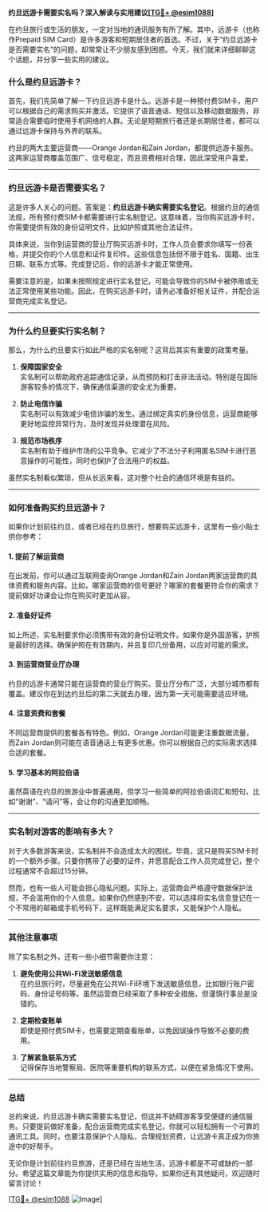 **约旦远游卡需要实名吗？深入解读与实用建议[[TG💪+ @esim1088](https://t.me/s/esim1088)]**

在约旦旅行或生活的朋友，一定对当地的通讯服务有所了解。其中，远游卡（也称作Prepaid SIM Card）是许多游客和短期居住者的首选。不过，关于“约旦远游卡是否需要实名”的问题，却常常让不少朋友感到困惑。今天，我们就来详细聊聊这个话题，并分享一些实用的建议。

### **什么是约旦远游卡？**

首先，我们先简单了解一下约旦远游卡是什么。远游卡是一种预付费SIM卡，用户可以根据自己的需求购买并激活。它提供了语音通话、短信以及移动数据服务，非常适合需要临时使用手机网络的人群。无论是短期旅行者还是长期居住者，都可以通过远游卡保持与外界的联系。

约旦的两大主要运营商——Orange Jordan和Zain Jordan，都提供远游卡服务。这两家运营商覆盖范围广、信号稳定，而且资费相对合理，因此深受用户喜爱。

---

### **约旦远游卡是否需要实名？**

这是许多人关心的问题。答案是：**约旦远游卡确实需要实名登记**。根据约旦的通信法规，所有预付费SIM卡都需要进行实名制登记。这意味着，当你购买远游卡时，你需要提供有效的身份证明文件，比如护照或其他合法证件。

具体来说，当你到运营商的营业厅购买远游卡时，工作人员会要求你填写一份表格，并提交你的个人信息和证件复印件。这些信息包括但不限于姓名、国籍、出生日期、联系方式等。完成登记后，你的远游卡才能正常使用。

需要注意的是，如果未按照规定进行实名登记，可能会导致你的SIM卡被停用或无法正常使用某些功能。因此，在购买远游卡时，请务必准备好相关证件，并配合运营商完成实名登记。

---

### **为什么约旦要实行实名制？**

那么，为什么约旦要实行如此严格的实名制呢？这背后其实有重要的政策考量。

1. **保障国家安全**  
   实名制可以帮助政府追踪通信记录，从而预防和打击非法活动。特别是在国际游客较多的情况下，确保通信渠道的安全尤为重要。

2. **防止电信诈骗**  
   实名制可以有效减少电信诈骗的发生。通过绑定真实的身份信息，运营商能够更好地监控异常行为，及时发现并处理潜在风险。

3. **规范市场秩序**  
   实名制有助于维护市场的公平竞争。它减少了不法分子利用匿名SIM卡进行恶意操作的可能性，同时也保护了合法用户的权益。

虽然实名制看似繁琐，但从长远来看，这对整个社会的通信环境是有益的。

---

### **如何准备购买约旦远游卡？**

如果你计划前往约旦，或者已经在约旦旅行，想要购买远游卡，这里有一些小贴士供你参考：

#### **1. 提前了解运营商**
在出发前，你可以通过互联网查询Orange Jordan和Zain Jordan两家运营商的具体资费和服务内容。比如，哪家运营商的信号更好？哪家的套餐更符合你的需求？提前做好功课会让你在购买时更加从容。

#### **2. 准备好证件**
如上所述，实名制要求你必须携带有效的身份证明文件。如果你是外国游客，护照是最好的选择。确保护照在有效期内，并且复印几份备用，以应对可能的需求。

#### **3. 到运营商营业厅办理**
约旦的远游卡通常只能在运营商的营业厅购买。营业厅分布广泛，大部分城市都有覆盖。建议你在到达约旦后的第二天就去办理，因为第一天可能需要适应环境。

#### **4. 注意资费和套餐**
不同运营商提供的套餐各有特色。例如，Orange Jordan可能更注重数据流量，而Zain Jordan则可能在语音通话上有更多优惠。你可以根据自己的实际需求选择合适的套餐。

#### **5. 学习基本的阿拉伯语**
虽然英语在约旦的旅游业中普遍通用，但学习一些简单的阿拉伯语词汇和短句，比如“谢谢”、“请问”等，会让你的沟通更加顺畅。

---

### **实名制对游客的影响有多大？**

对于大多数游客来说，实名制并不会造成太大的困扰。毕竟，这只是购买SIM卡时的一个额外步骤。只要你携带了必要的证件，并愿意配合工作人员完成登记，整个过程通常不会超过15分钟。

然而，也有一些人可能会担心隐私问题。实际上，运营商会严格遵守数据保护法规，不会滥用你的个人信息。如果你仍然感到不安，可以选择将实名信息登记在一个不常用的邮箱或手机号码下，这样既能满足实名要求，又能保护个人隐私。

---

### **其他注意事项**

除了实名制之外，还有一些小细节需要你注意：

1. **避免使用公共Wi-Fi发送敏感信息**  
   在约旦旅行时，尽量避免在公共Wi-Fi环境下发送敏感信息，比如银行账户密码、身份证号码等。虽然运营商已经采取了多种安全措施，但谨慎行事总是没错的。

2. **定期检查账单**  
   即使是预付费SIM卡，也需要定期查看账单，以免因误操作导致不必要的费用。

3. **了解紧急联系方式**  
   记得保存当地警察局、医院等重要机构的联系方式，以便在紧急情况下使用。

---

### **总结**

总的来说，约旦远游卡确实需要实名登记，但这并不妨碍游客享受便捷的通信服务。只要提前做好准备，配合运营商完成实名登记，你就可以轻松拥有一个可靠的通讯工具。同时，也要注意保护个人隐私，合理规划资费，让远游卡真正成为你旅途中的好帮手。

无论你是计划前往约旦旅游，还是已经在当地生活，远游卡都是不可或缺的一部分。希望这篇文章能为你提供实用的信息和指导。如果你还有其他疑问，欢迎随时留言讨论！

[[TG💪+ @esim1088](https://t.me/s/esim1088) ![Image](https://i.postimg.cc/4NQfJmqS/Snipaste-2025-05-13-00-14-12.png)]